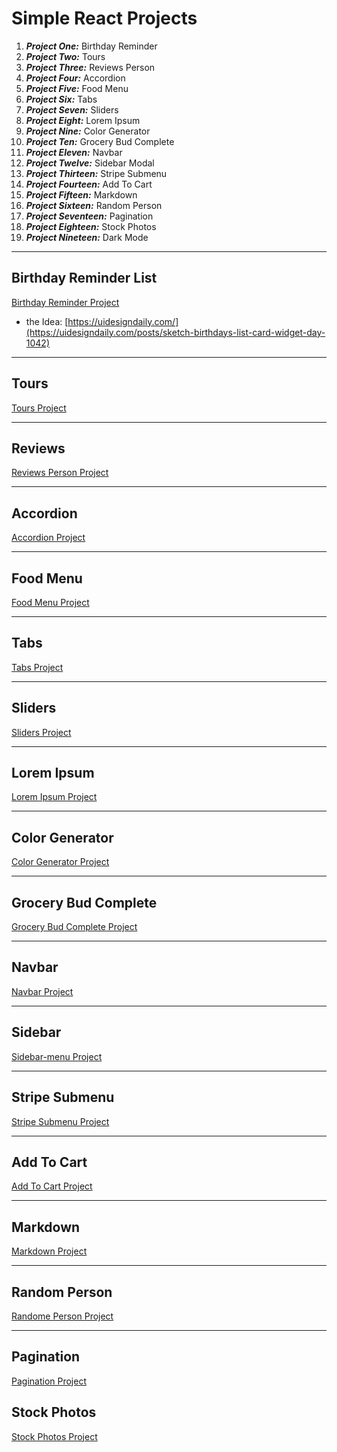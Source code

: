 # Simple React Projects

1. **_Project One:_** Birthday Reminder
2. **_Project Two:_** Tours
3. **_Project Three:_** Reviews Person
4. **_Project Four:_** Accordion
5. **_Project Five:_** Food Menu
6. **_Project Six:_** Tabs
7. **_Project Seven:_** Sliders
8. **_Project Eight:_** Lorem Ipsum
9. **_Project Nine:_** Color Generator
10. **_Project Ten:_** Grocery Bud Complete
11. **_Project Eleven:_** Navbar
12. **_Project Twelve:_** Sidebar Modal
13. **_Project Thirteen:_** Stripe Submenu
14. **_Project Fourteen:_** Add To Cart
15. **_Project Fifteen:_** Markdown
16. **_Project Sixteen:_** Random Person
17. **_Project Seventeen:_** Pagination
18. **_Project Eighteen:_** Stock Photos
19. **_Project Nineteen:_** Dark Mode

---

## Birthday Reminder List

[Birthday Reminder Project](https://react-birthday-reminder-list.netlify.app/)

- the Idea: [https://uidesigndaily.com/](https://uidesigndaily.com/posts/sketch-birthdays-list-card-widget-day-1042)

---

## Tours

[Tours Project](https://my-react-tours-project.netlify.app/)

---

## Reviews

[Reviews Person Project](https://react-reviews-random-person-project.netlify.app/)

---

## Accordion

[Accordion Project](https://react-accordion-questions-project.netlify.app/)

---

## Food Menu

[Food Menu Project](https://react-food-menu-project.netlify.app/)

---

## Tabs

[Tabs Project](https://the-react-tabs-project.netlify.app/)

---

## Sliders

[Sliders Project](https://react-sliders-project.netlify.app/)

---

## Lorem Ipsum

[Lorem Ipsum Project](https://react-lorem-ipsums-project.netlify.app/)

---

## Color Generator

[Color Generator Project](https://react-unique-color-generator-project.netlify.app/)

---

## Grocery Bud Complete

[Grocery Bud Complete Project](https://react-grocery-bud-complete-project.netlify.app/)

---

## Navbar

[Navbar Project](https://react-nav-bar-project.netlify.app/)

---

## Sidebar

[Sidebar-menu Project](https://react-side-bar-modal-project.netlify.app/)

---

## Stripe Submenu

[Stripe Submenu Project](https://react-stripe-submenus-project.netlify.app/)

---

## Add To Cart

[Add To Cart Project](https://react-add-to-cart-project.netlify.app/)

---

## Markdown

[Markdown Project](https://react-simple-markdown-project.netlify.app/)

---

## Random Person

[Randome Person Project](https://react-random-people-project.netlify.app/)

---

## Pagination

[Pagination Project](https://react-paginations-project.netlify.app/)

## Stock Photos

[Stock Photos Project](https://react-stock-photo-project.netlify.app/)
